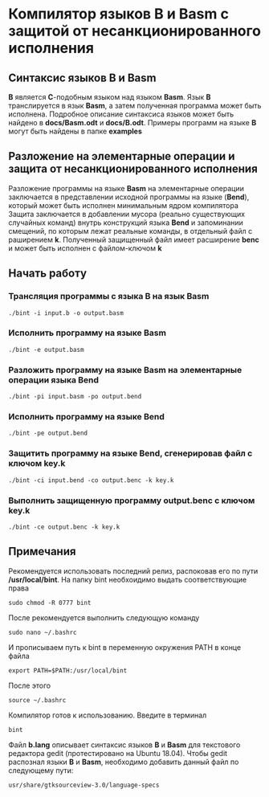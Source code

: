 # Компилятор языков B и Basm с защитой от несанкционированного исполнения

## Синтаксис языков B и Basm
**B** является **C**-подобным языком над языком **Basm**. Язык **B** транслируется в язык **Basm**, а 
затем полученная программа может быть исполнена. Подробное описание синтаксиса языков может быть найдено в 
**docs/Basm.odt** и **docs/B.odt**. Примеры программ на языке **B** могут быть найдены в папке **examples**

## Разложение на элементарные операции и защита от несанкционированного исполнения
Разложение программы на языке **Basm** на элементарные операции заключается в представлении
исходной программы на языке (**Bend**), который может быть исполнен минимальным ядром компилятора 
Защита заключается в добавлении мусора (реально существующих случайных команд) внутрь конструкций 
языка **Bend** и запоминании смещений, по которым лежат реальные команды, в отдельный файл с раширением **k**.
Полученный защищенный файл имеет расширение **benc** и может быть исполнен с файлом-ключом **k**
## Начать работу 
### Трансляция программы с языка B на язык Basm 
```
./bint -i input.b -o output.basm
```
### Исполнить программу на языке Basm 
```
./bint -e output.basm 
```
### Разложить программу на языке Basm на элементарные операции языка Bend 
```
./bint -pi input.basm -po output.bend 
```
### Исполнить программу на языке Bend 
```
./bint -pe output.bend 
```
### Защитить программу на языке Bend, сгенерировав файл с ключом key.k
```
./bint -ci input.bend -co output.benc -k key.k
```
### Выполнить защищенную программу output.benc с ключом key.k
```
./bint -ce output.benc -k key.k 
```
## Примечания
Рекомендуется использовать последний релиз, распоковав его по пути **/usr/local/bint**. На папку 
bint необхоидимо выдать соответствующие права 
```
sudo chmod -R 0777 bint 
```
После рекомендуется выполнить следующую команду 
```
sudo nano ~/.bashrc
```
И прописываем путь к bint в переменную окружения PATH в конце файла 
```
export PATH=$PATH:/usr/local/bint
```
После этого 
```
source ~/.bashrc
```
Компилятор готов к использованию. Введите в терминал
```
bint 
```
Файл **b.lang** описывает синтаксис языков **B** и **Basm** для текстового редактора gedit (протестировано
на Ubuntu 18.04).
Чтобы gedit распознал языки **B** и **Basm**, необходимо добавить данный файл по следующему пути:
```
usr/share/gtksourceview-3.0/language-specs
```

